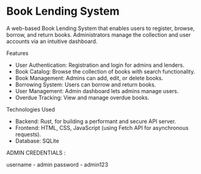 # Book Lending System

A web-based Book Lending System that enables users to register, browse, borrow, and return books. 
Administrators manage the collection and user accounts via an intuitive dashboard.

Features

- User Authentication: Registration and login for admins and lenders.
- Book Catalog:  Browse the collection of books with search functionality.
- Book Management: Admins can add, edit, or delete books.
- Borrowing System: Users can borrow and return books.
- User Management: Admin dashboard lets admins manage users.
- Overdue Tracking: View and manage overdue books.


 Technologies Used

- Backend: Rust, for building a performant and secure API server.
- Frontend: HTML, CSS, JavaScript (using Fetch API for asynchronous requests).
- Database: SQLite

ADMIN CREDENTIALS :

username - admin
password - admin123
